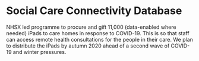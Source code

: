 # Social Care Connectivity Database
NHSX led programme to procure and gift 11,000 (data-enabled where needed) iPads to care homes in response to COVID-19. This is so that staff can access remote health consultations for the people in their care. We plan to distribute the iPads by autumn 2020 ahead of a second wave of COVID-19 and winter pressures.
